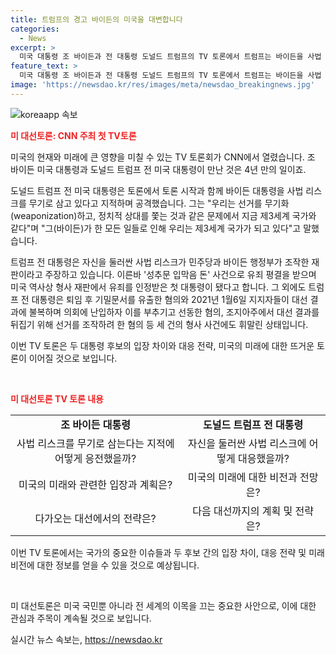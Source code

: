 ```yaml
---
title: 트럼프의 경고 바이든의 미국을 대변합니다
categories:
  - News
excerpt: >
  미국 대통령 조 바이든과 전 대통령 도널드 트럼프의 TV 토론에서 트럼프는 바이든을 사법 리스크를 이용해 공격하며, 선거를 무기화하고 정치적 상대를 쫓는다고 주장했다. 트럼프는 바이든을 향해 제3세계 국가와 같다며 비판했고, 자신을 둘러싼 사법 문제는 민주당과 바이든 행정부가 조작한 것이라고 주장하고 있다. 이에 더해 트럼프는 성추문 입막음 돈 사건으로 미국 역사상 유죄를 받은 첫 대통령으로서 여러 혐의에 휘말려 있다는 것이 알려졌다.
feature_text: >
  미국 대통령 조 바이든과 전 대통령 도널드 트럼프의 TV 토론에서 트럼프는 바이든을 사법 리스크를 이용해 공격하며, 선거를 무기화하고 정치적 상대를 쫓는다고 주장했다. 트럼프는 바이든을 향해 제3세계 국가와 같다며 비판했고, 자신을 둘러싼 사법 문제는 민주당과 바이든 행정부가 조작한 것이라고 주장하고 있다. 이에 더해 트럼프는 성추문 입막음 돈 사건으로 미국 역사상 유죄를 받은 첫 대통령으로서 여러 혐의에 휘말려 있다는 것이 알려졌다.
image: 'https://newsdao.kr/res/images/meta/newsdao_breakingnews.jpg'
---
```


<p><img src="https://newsdao.kr/res/images/meta/newsdao_breakingnews.jpg" alt="koreaapp 속보" /></p>

<p><b><span style="color: #ee2323;">미 대선토론: CNN 주최 첫 TV토론</span></b></p>

<p>미국의 현재와 미래에 큰 영향을 미칠 수 있는 TV 토론회가 CNN에서 열렸습니다. 조 바이든 미국 대통령과 도널드 트럼프 전 미국 대통령이 만난 것은 4년 만의 일이죠. </p>

<p>도널드 트럼프 전 미국 대통령은 토론에서 토론 시작과 함께 바이든 대통령을 사법 리스크를 무기로 삼고 있다고 지적하며 공격했습니다. 그는 "우리는 선거를 무기화(weaponization)하고, 정치적 상대를 쫓는 것과 같은 문제에서 지금 제3세계 국가와 같다"며 "그(바이든)가 한 모든 일들로 인해 우리는 제3세계 국가가 되고 있다"고 말했습니다.</p>

<p>트럼프 전 대통령은 자신을 둘러싼 사법 리스크가 민주당과 바이든 행정부가 조작한 재판이라고 주장하고 있습니다. 이른바 '성추문 입막음 돈' 사건으로 유죄 평결을 받으며 미국 역사상 형사 재판에서 유죄를 인정받은 첫 대통령이 됐다고 합니다. 그 외에도 트럼프 전 대통령은 퇴임 후 기밀문서를 유출한 혐의와 2021년 1월6일 지지자들이 대선 결과에 불복하며 의회에 난입하자 이를 부추기고 선동한 혐의, 조지아주에서 대선 결과를 뒤집기 위해 선거를 조작하려 한 혐의 등 세 건의 형사 사건에도 휘말린 상태입니다. </p>

<p>이번 TV 토론은 두 대통령 후보의 입장 차이와 대응 전략, 미국의 미래에 대한 뜨거운 토론이 이어질 것으로 보입니다.</p>

<p data-ke-size="size16">&nbsp;</p>

<p><b><span style="color: #ee2323;">미 대선토론 TV 토론 내용</span></b></p>

<table>
<tbody>
<tr>
<td style="text-align: center; height: 17px;"><b>조 바이든 대통령</b></td>
<td style="text-align: center; height: 17px;"><b>도널드 트럼프 전 대통령</b></td>
</tr>
<tr>
<td style="text-align: center; height: 17px;">사법 리스크를 무기로 삼는다는 지적에 어떻게 응전했을까?</td>
<td style="text-align: center; height: 17px;">자신을 둘러싼 사법 리스크에 어떻게 대응했을까?</td>
</tr>
<tr>
<td style="text-align: center; height: 17px;">미국의 미래와 관련한 입장과 계획은?</td>
<td style="text-align: center; height: 17px;">미국의 미래에 대한 비전과 전망은?</td>
</tr>
<tr>
<td style="text-align: center; height: 17px;">다가오는 대선에서의 전략은?</td>
<td style="text-align: center; height: 17px;">다음 대선까지의 계획 및 전략은?</td>
</tr>
</tbody>
</table>

<p>이번 TV 토론에서는 국가의 중요한 이슈들과 두 후보 간의 입장 차이, 대응 전략 및 미래 비전에 대한 정보를 얻을 수 있을 것으로 예상됩니다.</p>

<p data-ke-size="size16">&nbsp;</p>

<p>미 대선토론은 미국 국민뿐 아니라 전 세계의 이목을 끄는 중요한 사안으로, 이에 대한 관심과 주목이 계속될 것으로 보입니다.</p>
실시간 뉴스 속보는, <a href="https://newsdao.kr" rel="dofollow">https://newsdao.kr</a>


